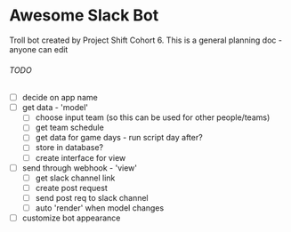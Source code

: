 # Awesome Slack Bot

Troll bot created by Project Shift Cohort 6. This is a general planning doc - anyone can edit

###### TODO

- [ ] decide on app name
- [ ] get data - 'model'
  - [ ] choose input team (so this can be used for other people/teams)
  - [ ] get team schedule
  - [ ] get data for game days - run script day after?
  - [ ] store in database?
  - [ ] create interface for view
- [ ] send through webhook - 'view'
  - [ ] get slack channel link
  - [ ] create post request
  - [ ] send post req to slack channel
  - [ ] auto 'render' when model changes
- [ ] customize bot appearance